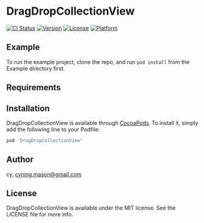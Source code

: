 # DragDropCollectionView

[![CI Status](http://img.shields.io/travis/cy/DragDropCollectionView.svg?style=flat)](https://travis-ci.org/cy/DragDropCollectionView)
[![Version](https://img.shields.io/cocoapods/v/DragDropCollectionView.svg?style=flat)](http://cocoapods.org/pods/DragDropCollectionView)
[![License](https://img.shields.io/cocoapods/l/DragDropCollectionView.svg?style=flat)](http://cocoapods.org/pods/DragDropCollectionView)
[![Platform](https://img.shields.io/cocoapods/p/DragDropCollectionView.svg?style=flat)](http://cocoapods.org/pods/DragDropCollectionView)

## Example

To run the example project, clone the repo, and run `pod install` from the Example directory first.

## Requirements

## Installation

DragDropCollectionView is available through [CocoaPods](http://cocoapods.org). To install
it, simply add the following line to your Podfile:

```ruby
pod 'DragDropCollectionView'
```

## Author

cy, cyning.mason@gmail.com

## License

DragDropCollectionView is available under the MIT license. See the LICENSE file for more info.
